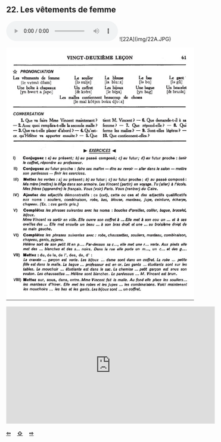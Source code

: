 ## 22. Les vêtements de femme

  <audio controls>
    <source src="sound/22A.ogg"></source>
  </audio>
![22A](img/22A.JPG)

![22B](img/22B.JPG)

<iframe width="560" height="315" src="https://www.youtube.com/embed/D4ktRrWUzCw" frameborder="0" allow="accelerometer; autoplay; encrypted-media; gyroscope; picture-in-picture" allowfullscreen></iframe>

<p style='font-weight:bolder'>
  <a href='21.html' title='Önceki sayfa'>⇦</a>&emsp;
  <a href='..' title='Ana sayfa'>⇧</a>&emsp;
  <a href='23.html' title='Sonraki sayfa'>⇨</a>
</p>